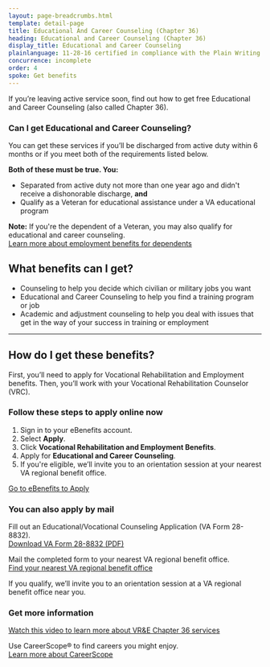 ```yaml
---
layout: page-breadcrumbs.html
template: detail-page
title: Educational And Career Counseling (Chapter 36)
heading: Educational and Career Counseling (Chapter 36)
display_title: Educational and Career Counseling
plainlanguage: 11-28-16 certified in compliance with the Plain Writing Act
concurrence: incomplete
order: 4
spoke: Get benefits
---
```


<div class="va-introtext">

If you’re leaving active service soon, find out how to get free Educational and Career Counseling (also called Chapter 36).

</div>

<div class="feature" markdown="1">

### Can I get Educational and Career Counseling?

You can get these services if you’ll be discharged from active duty within 6 months or if you meet both of the requirements listed below.

**Both of these must be true. You:**
-	Separated from active duty not more than one year ago and didn't receive a dishonorable discharge, **and**
-	Qualify as a Veteran for educational assistance under a VA educational program

**Note:** If you're the dependent of a Veteran, you may also qualify for educational and career counseling. <br>
[Learn more about employment benefits for dependents](/careers-employment/dependent-benefits/)

</div>

## What benefits can I get?

-	Counseling to help you decide which civilian or military jobs you want
-	Educational and Career Counseling to help you find a training program or job
-	Academic and adjustment counseling to help you deal with issues that get in the way of your success in training or employment

-----

## How do I get these benefits?

First, you’ll need to apply for Vocational Rehabilitation and Employment benefits. Then, you’ll work with your Vocational Rehabilitation Counselor (VRC).

### Follow these steps to apply online now

<ol class="process">
  <li class="process-step list-one">Sign in to your eBenefits account.</li>
  <li class="process-step list-two">Select <b>Apply</b>.</li>
  <li class="process-step list-three">Click <b>Vocational Rehabilitation and Employment Benefits</b>.</li>
  <li class="process-step list-four">Apply for <b>Educational and Career Counseling</b>.</li>
  <li class="process-step list-five">If you're eligible, we’ll invite you to an orientation session at your nearest VA regional benefit office.</li>
</ol>

<a class="usa-button-primary va-button-primary" href="https://www.ebenefits.va.gov/ebenefits/about/feature?feature=vocational-rehabilitation-and-employment">Go to eBenefits to Apply</a>

### You can also apply by mail

Fill out an Educational/Vocational Counseling Application (VA Form 28-8832). <br>
[Download VA Form 28-8832 (PDF)](https://www.vba.va.gov/pubs/forms/VBA-28-8832-ARE.pdf)<br>

Mail the completed form to your nearest VA regional benefit office.<br>
[Find your nearest VA regional benefit office](/find-locations/)

If you qualify, we’ll invite you to an orientation session at a VA regional benefit office near you.

### Get more information

[Watch this video to learn more about VR&E Chapter 36 services](https://www.youtube.com/watch?v=gXtG-LkPqH4&feature=youtu.be) <br>

Use CareerScope&reg; to find careers you might enjoy. <br>
[Learn more about CareerScope](/careers-employment/careerscope-skills-assessment/) <br>


